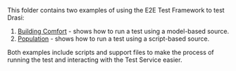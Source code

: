 This folder contains two examples of using the E2E Test Framework to test Drasi:

1. [Building Comfort](building_comfort/readme.md) - shows how to run a test using a model-based source.
2. [Population](population/readme.md) - shows how to run a test using a script-based source.

Both examples include scripts and support files to make the process of running the test and interacting with the Test Service easier. 